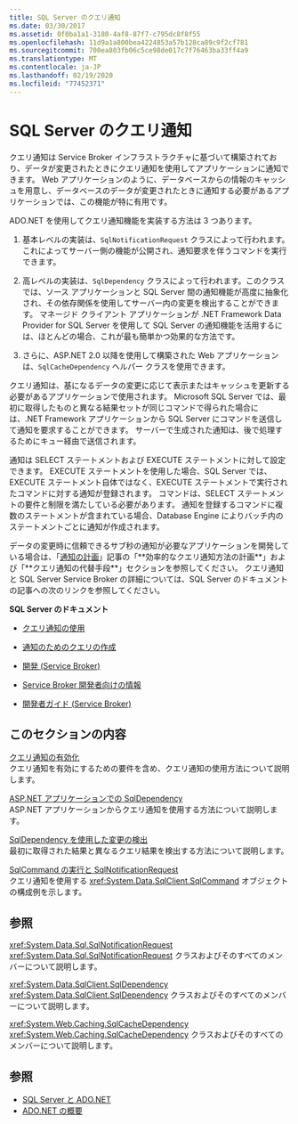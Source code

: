 ```yaml
---
title: SQL Server のクエリ通知
ms.date: 03/30/2017
ms.assetid: 0f0ba1a1-3180-4af8-87f7-c795dc8f8f55
ms.openlocfilehash: 11d9a1a800bea4224853a57b128ca89c9f2cf781
ms.sourcegitcommit: 700ea803fb06c5ce98de017c7f76463ba33ff4a9
ms.translationtype: MT
ms.contentlocale: ja-JP
ms.lasthandoff: 02/19/2020
ms.locfileid: "77452371"
---
```

# <a name="query-notifications-in-sql-server"></a>SQL Server のクエリ通知
クエリ通知は Service Broker インフラストラクチャに基づいて構築されており、データが変更されたときにクエリ通知を使用してアプリケーションに通知できます。 Web アプリケーションのように、データベースからの情報のキャッシュを用意し、データベースのデータが変更されたときに通知する必要があるアプリケーションでは、この機能が特に有用です。  
  
 ADO.NET を使用してクエリ通知機能を実装する方法は 3 つあります。  
  
1. 基本レベルの実装は、`SqlNotificationRequest` クラスによって行われます。これによってサーバー側の機能が公開され、通知要求を伴うコマンドを実行できます。  
  
2. 高レベルの実装は、`SqlDependency` クラスによって行われます。このクラスでは、ソース アプリケーションと SQL Server 間の通知機能が高度に抽象化され、その依存関係を使用してサーバー内の変更を検出することができます。 マネージド クライアント アプリケーションが .NET Framework Data Provider for SQL Server を使用して SQL Server の通知機能を活用するには、ほとんどの場合、これが最も簡単かつ効果的な方法です。  
  
3. さらに、ASP.NET 2.0 以降を使用して構築された Web アプリケーションは、`SqlCacheDependency` ヘルパー クラスを使用できます。  
  
 クエリ通知は、基になるデータの変更に応じて表示またはキャッシュを更新する必要があるアプリケーションで使用されます。 Microsoft SQL Server では、最初に取得したものと異なる結果セットが同じコマンドで得られた場合には、.NET Framework アプリケーションから SQL Server にコマンドを送信して通知を要求することができます。 サーバーで生成された通知は、後で処理するためにキュー経由で送信されます。  
  
 通知は SELECT ステートメントおよび EXECUTE ステートメントに対して設定できます。 EXECUTE ステートメントを使用した場合、SQL Server では、EXECUTE ステートメント自体ではなく、EXECUTE ステートメントで実行されたコマンドに対する通知が登録されます。 コマンドは、SELECT ステートメントの要件と制限を満たしている必要があります。 通知を登録するコマンドに複数のステートメントが含まれている場合、Database Engine によりバッチ内のステートメントごとに通知が作成されます。  
  
 データの変更時に信頼できるサブ秒の通知が必要なアプリケーションを開発している場合は、「[通知の計画](https://docs.microsoft.com/previous-versions/sql/sql-server-2008-r2/ms187528(v=sql.105))」記事の「**効率的なクエリ通知方法の計画**」および「**クエリ通知の代替手段**」セクションを参照してください。 クエリ通知と SQL Server Service Broker の詳細については、SQL Server のドキュメントの記事への次のリンクを参照してください。  
  
 **SQL Server のドキュメント**  
  
- [クエリ通知の使用](https://docs.microsoft.com/previous-versions/sql/sql-server-2008-r2/ms175110(v=sql.105))  
  
- [通知のためのクエリの作成](https://docs.microsoft.com/previous-versions/sql/sql-server-2008-r2/ms181122(v=sql.105))  
  
- [開発 (Service Broker)](https://docs.microsoft.com/previous-versions/sql/sql-server-2008-r2/bb522889(v=sql.105))  
  
- [Service Broker 開発者向けの情報](https://docs.microsoft.com/previous-versions/sql/sql-server-2008-r2/ms166100(v=sql.105))  
  
- [開発者ガイド (Service Broker)](https://docs.microsoft.com/previous-versions/sql/sql-server-2008-r2/bb522908(v=sql.105))  
  
## <a name="in-this-section"></a>このセクションの内容  
 [クエリ通知の有効化](enabling-query-notifications.md)  
 クエリ通知を有効にするための要件を含め、クエリ通知の使用方法について説明します。  
  
 [ASP.NET アプリケーションでの SqlDependency](sqldependency-in-an-aspnet-app.md)  
 ASP.NET アプリケーションからクエリ通知を使用する方法について説明します。  
  
 [SqlDependency を使用した変更の検出](detecting-changes-with-sqldependency.md)  
 最初に取得された結果と異なるクエリ結果を検出する方法について説明します。  
  
 [SqlCommand の実行と SqlNotificationRequest](sqlcommand-execution-with-a-sqlnotificationrequest.md)  
 クエリ通知を使用する <xref:System.Data.SqlClient.SqlCommand> オブジェクトの構成例を示します。  
  
## <a name="reference"></a>参照  
 <xref:System.Data.Sql.SqlNotificationRequest>  
 <xref:System.Data.Sql.SqlNotificationRequest> クラスおよびそのすべてのメンバーについて説明します。  
  
 <xref:System.Data.SqlClient.SqlDependency>  
 <xref:System.Data.SqlClient.SqlDependency> クラスおよびそのすべてのメンバーについて説明します。  
  
 <xref:System.Web.Caching.SqlCacheDependency>  
 <xref:System.Web.Caching.SqlCacheDependency> クラスおよびそのすべてのメンバーについて説明します。  
  
## <a name="see-also"></a>参照

- [SQL Server と ADO.NET](index.md)
- [ADO.NET の概要](../ado-net-overview.md)
